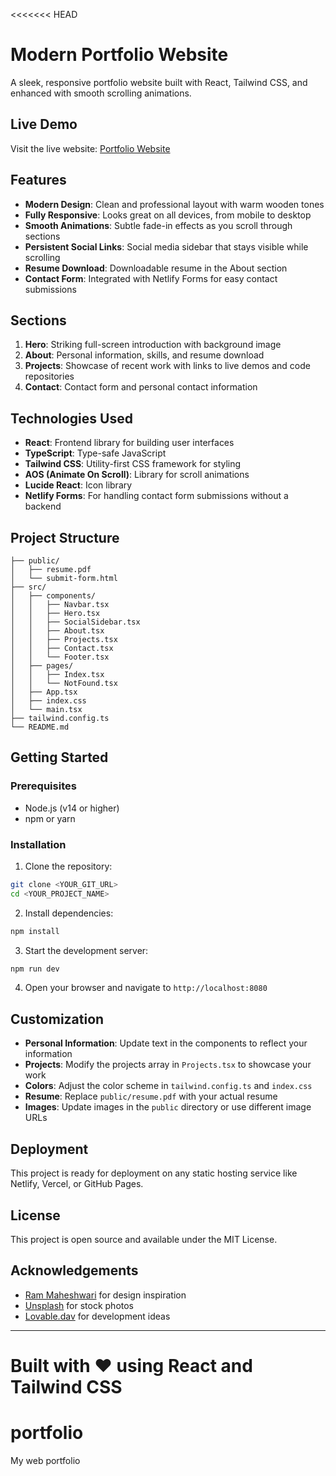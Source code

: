 <<<<<<< HEAD

# Modern Portfolio Website

A sleek, responsive portfolio website built with React, Tailwind CSS, and enhanced with smooth scrolling animations.

## Live Demo

Visit the live website: [Portfolio Website](https://oscar-arthur.netlify.app/)

## Features

- **Modern Design**: Clean and professional layout with warm wooden tones
- **Fully Responsive**: Looks great on all devices, from mobile to desktop
- **Smooth Animations**: Subtle fade-in effects as you scroll through sections
- **Persistent Social Links**: Social media sidebar that stays visible while scrolling
- **Resume Download**: Downloadable resume in the About section
- **Contact Form**: Integrated with Netlify Forms for easy contact submissions

## Sections

1. **Hero**: Striking full-screen introduction with background image
2. **About**: Personal information, skills, and resume download
3. **Projects**: Showcase of recent work with links to live demos and code repositories
4. **Contact**: Contact form and personal contact information

## Technologies Used

- **React**: Frontend library for building user interfaces
- **TypeScript**: Type-safe JavaScript
- **Tailwind CSS**: Utility-first CSS framework for styling
- **AOS (Animate On Scroll)**: Library for scroll animations
- **Lucide React**: Icon library
- **Netlify Forms**: For handling contact form submissions without a backend

## Project Structure

```
├── public/
│   ├── resume.pdf
│   └── submit-form.html
├── src/
│   ├── components/
│   │   ├── Navbar.tsx
│   │   ├── Hero.tsx
│   │   ├── SocialSidebar.tsx
│   │   ├── About.tsx
│   │   ├── Projects.tsx
│   │   ├── Contact.tsx
│   │   └── Footer.tsx
│   ├── pages/
│   │   ├── Index.tsx
│   │   └── NotFound.tsx
│   ├── App.tsx
│   ├── index.css
│   └── main.tsx
├── tailwind.config.ts
└── README.md
```

## Getting Started

### Prerequisites

- Node.js (v14 or higher)
- npm or yarn

### Installation

1. Clone the repository:
```sh
git clone <YOUR_GIT_URL>
cd <YOUR_PROJECT_NAME>
```

2. Install dependencies:
```sh
npm install
```

3. Start the development server:
```sh
npm run dev
```

4. Open your browser and navigate to `http://localhost:8080`

## Customization

- **Personal Information**: Update text in the components to reflect your information
- **Projects**: Modify the projects array in `Projects.tsx` to showcase your work
- **Colors**: Adjust the color scheme in `tailwind.config.ts` and `index.css`
- **Resume**: Replace `public/resume.pdf` with your actual resume
- **Images**: Update images in the `public` directory or use different image URLs

## Deployment

This project is ready for deployment on any static hosting service like Netlify, Vercel, or GitHub Pages.

## License

This project is open source and available under the MIT License.

## Acknowledgements

- [Ram Maheshwari](https://rammaheshwari.com/) for design inspiration
- [Unsplash](https://unsplash.com/) for stock photos
- [Lovable.dav](https://lovable.dev/) for development ideas


---

Built with ❤️ using React and Tailwind CSS
=======
# portfolio
My web portfolio

